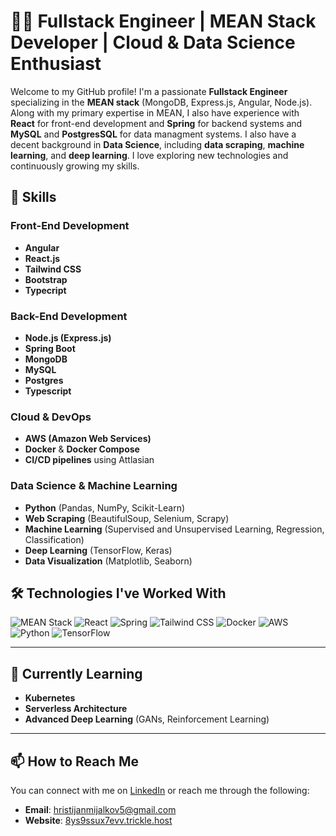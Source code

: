 # 👨‍💻 Fullstack Engineer | MEAN Stack Developer | Cloud & Data Science Enthusiast

Welcome to my GitHub profile! I'm a passionate **Fullstack Engineer** specializing in the **MEAN stack** (MongoDB, Express.js, Angular, Node.js). Along with my primary expertise in MEAN, I also have experience with **React** for front-end development and **Spring** for backend systems and **MySQL** and **PostgresSQL** for data managment systems. I also have a decent background in **Data Science**, including **data scraping**, **machine learning**, and **deep learning**. I love exploring new technologies and continuously growing my skills.

## 🚀 Skills

### Front-End Development
- **Angular**
- **React.js**
- **Tailwind CSS**
- **Bootstrap**
- **Typecript**

### Back-End Development
- **Node.js (Express.js)**
- **Spring Boot**
- **MongoDB**
- **MySQL**
- **Postgres**
- **Typescript**

### Cloud & DevOps
- **AWS (Amazon Web Services)**
- **Docker** & **Docker Compose**
- **CI/CD pipelines** using Attlasian

### Data Science & Machine Learning
- **Python** (Pandas, NumPy, Scikit-Learn)
- **Web Scraping** (BeautifulSoup, Selenium, Scrapy)
- **Machine Learning** (Supervised and Unsupervised Learning, Regression, Classification)
- **Deep Learning** (TensorFlow, Keras)
- **Data Visualization** (Matplotlib, Seaborn)

## 🛠 Technologies I've Worked With

![MEAN Stack](https://img.shields.io/badge/MEAN%20Stack-%23007C6A?style=flat&logo=mongodb&logoColor=white)
![React](https://img.shields.io/badge/React-61DAFB?style=flat&logo=react&logoColor=black)
![Spring](https://img.shields.io/badge/Spring%20Boot-6DB33F?style=flat&logo=spring&logoColor=white)
![Tailwind CSS](https://img.shields.io/badge/Tailwind%20CSS-06B6D4?style=flat&logo=tailwindcss&logoColor=white)
![Docker](https://img.shields.io/badge/Docker-2496ED?style=flat&logo=docker&logoColor=white)
![AWS](https://img.shields.io/badge/AWS-232F3E?style=flat&logo=amazonaws&logoColor=white)
![Python](https://img.shields.io/badge/Python-3776AB?style=flat&logo=python&logoColor=white)
![TensorFlow](https://img.shields.io/badge/TensorFlow-FF6F00?style=flat&logo=tensorflow&logoColor=white) 

---

## 🌱 Currently Learning

- **Kubernetes**
- **Serverless Architecture**
- **Advanced Deep Learning** (GANs, Reinforcement Learning)

---

## 📫 How to Reach Me

You can connect with me on [LinkedIn](www.linkedin.com/in/hristijan-mijalkov) or reach me through the following:

- **Email**: hristijanmijalkov5@gmail.com
- **Website**: [8ys9ssux7evv.trickle.host](https://8ys9ssux7evv.trickle.host)
